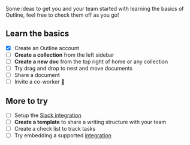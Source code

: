 Some ideas to get you and your team started with learning the basics of Outline, feel free to check them off as you go!

## Learn the basics

- [x] Create an Outline account
- [ ] **Create a collection** from the left sidebar
- [ ] **Create a new doc** from the top right of home or any collection
- [ ] Try drag and drop to nest and move documents
- [ ] Share a document
- [ ] Invite a co-worker 👋

## More to try

- [ ] Setup the [Slack integration](/settings/integrations/slack)
- [ ] **Create a template** to share a writing structure with your team
- [ ] Create a check list to track tasks
- [ ] Try embedding a supported [integration](https://www.getoutline.com/integrations)
